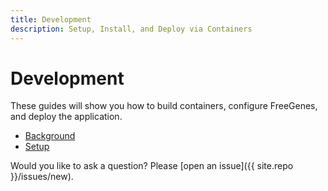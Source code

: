 ```yaml
---
title: Development
description: Setup, Install, and Deploy via Containers
---
```


# Development

These guides will show you how to build containers, configure FreeGenes,
and deploy the application.

 - [Background](background)
 - [Setup](setup)


Would you like to ask a question? Please [open an issue]({{ site.repo }}/issues/new).
